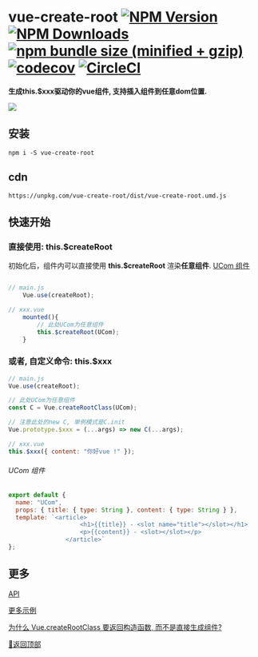 # vue-create-root [![NPM Version][npm-image]][npm-url] [![NPM Downloads][downloads-image]][downloads-url] [![npm bundle size (minified + gzip)][size-image]][size-url] [![codecov](https://codecov.io/gh/any86/vue-create-root/branch/develop/graph/badge.svg)](https://codecov.io/gh/any86/vue-create-root) [![CircleCI](https://circleci.com/gh/any86/vue-create-root.svg?style=svg)](https://circleci.com/gh/any86/vue-create-root)

[size-image]: https://img.shields.io/bundlephobia/minzip/vue-create-root.svg
[size-url]: https://bundlephobia.com/result?p=vue-create-root
[npm-image]: https://img.shields.io/npm/v/vue-create-root.svg
[npm-url]: https://npmjs.org/package/vue-create-root
[downloads-image]: https://img.shields.io/npm/dm/vue-create-root.svg
[downloads-url]: https://npmjs.org/package/vue-create-root

**生成this.$xxx驱动你的vue组件, 支持插入组件到任意dom位置.**

![](https://user-images.githubusercontent.com/8264787/63213406-99901300-c13e-11e9-94e6-839b4125e881.png)



## 安装

```shell
npm i -S vue-create-root
```

## cdn

```
https://unpkg.com/vue-create-root/dist/vue-create-root.umd.js
```

## 快速开始

### 直接使用: this.\$createRoot

初始化后，组件内可以直接使用 **this.\$createRoot** 渲染**任意组件**. [UCom 组件](#ucom-组件)

```javascript

// main.js
    Vue.use(createRoot);

// xxx.vue
    mounted(){
        // 此处UCom为任意组件
        this.$createRoot(UCom);
    }
```

### 或者, 自定义命令: this.\$xxx

```javascript
// main.js
Vue.use(createRoot);

// 此处UCom为任意组件
const C = Vue.createRootClass(UCom);

// 注意此处的new C, 单例模式是C.init
Vue.prototype.$xxx = (...args) => new C(...args);

// xxx.vue
this.$xxx({ content: "你好vue !" });
```

###### UCom 组件

```javascript
export default {
  name: "UCom",
  props: { title: { type: String }, content: { type: String } },
  template: `<article>
                    <h1>{{title}} - <slot name="title"></slot></h1>
                    <p>{{content}} - <slot></slot></p>
                </article>`
};
```

## 更多

[API](docs/API.md)

[更多示例](docs/example.md)

[为什么 Vue.createRootClass 要返回构造函数, 而不是直接生成组件?](docs/why.md)

[:rocket:返回顶部](#vue-create-root-----)
